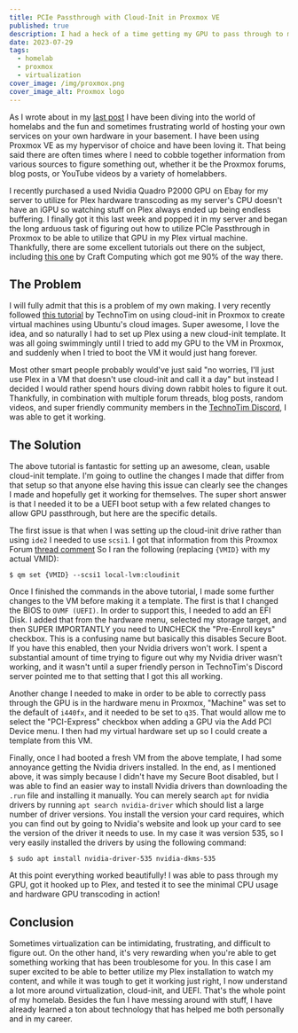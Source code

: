 ```yaml
---
title: PCIe Passthrough with Cloud-Init in Proxmox VE
published: true
description: I had a heck of a time getting my GPU to pass through to my cloud-init Ubuntu VM. After a lot of googling I figured it out. Here's how I did it.
date: 2023-07-29
tags:
  - homelab
  - proxmox
  - virtualization
cover_image: /img/proxmox.png
cover_image_alt: Proxmox logo
---
```


As I wrote about in my [last post](/posts/homelab) I have been diving into the world of homelabs and the fun and sometimes frustrating world of hosting your own services on your own hardware in your basement. I have been using Proxmox VE as my hypervisor of choice and have been loving it. That being said there are often times where I need to cobble together information from various sources to figure something out, whether it be the Proxmox forums, blog posts, or YouTube videos by a variety of homelabbers.

I recently purchased a used Nvidia Quadro P2000 GPU on Ebay for my server to utilize for Plex hardware transcoding as my server's CPU doesn't have an iGPU so watching stuff on Plex always ended up being endless buffering. I finally got it this last week and popped it in my server and began the long arduous task of figuring out how to utilize PCIe Passthrough in Proxmox to be able to utilize that GPU in my Plex virtual machine. Thankfully, there are some excellent tutorials out there on the subject, including [this one](https://youtu.be/-HCzLhnNf-A) by Craft Computing which got me 90% of the way there.

## The Problem

I will fully admit that this is a problem of my own making. I very recently followed [this tutorial](https://technotim.live/posts/cloud-init-cloud-image/) by TechnoTim on using cloud-init in Proxmox to create virtual machines using Ubuntu's cloud images. Super awesome, I love the idea, and so naturally I had to set up Plex using a new cloud-init template. It was all going swimmingly until I tried to add my GPU to the VM in Proxmox, and suddenly when I tried to boot the VM it would just hang forever.

Most other smart people probably would've just said "no worries, I'll just use Plex in a VM that doesn't use cloud-init and call it a day" but instead I decided I would rather spend hours diving down rabbit holes to figure it out. Thankfully, in combination with multiple forum threads, blog posts, random videos, and super friendly community members in the [TechnoTim Discord](https://l.technotim.live/discord), I was able to get it working.

## The Solution

The above tutorial is fantastic for setting up an awesome, clean, usable cloud-init template. I'm going to outline the changes I made that differ from that setup so that anyone else having this issue can clearly see the changes I made and hopefully get it working for themselves. The super short answer is that I needed it to be a UEFI boot setup with a few related changes to allow GPU passthrough, but here are the specific details.

The first issue is that when I was setting up the cloud-init drive rather than using `ide2` I needed to use `scsi1`. I got that information from this Proxmox Forum [thread comment](https://forum.proxmox.com/threads/cloud-init-image-only-applies-configuration-on-second-boot.93414/post-454108) So I ran the following (replacing `{VMID}` with my actual VMID):

```shell
$ qm set {VMID} --scsi1 local-lvm:cloudinit
```

Once I finished the commands in the above tutorial, I made some further changes to the VM before making it a template. The first is that I changed the BIOS to `OVMF (UEFI)`. In order to support this, I needed to add an EFI Disk. I added that from the hardware menu, selected my storage target, and then SUPER IMPORTANTLY you need to UNCHECK the "Pre-Enroll keys" checkbox. This is a confusing name but basically this disables Secure Boot. If you have this enabled, then your Nvidia drivers won't work. I spent a substantial amount of time trying to figure out why my Nvidia driver wasn't working, and it wasn't until a super friendly person in TechnoTim's Discord server pointed me to that setting that I got this all working.

Another change I needed to make in order to be able to correctly pass through the GPU is in the hardware menu in Proxmox, "Machine" was set to the default of `i440fx`, and it needed to be set to `q35`. That would allow me to select the "PCI-Express" checkbox when adding a GPU via the Add PCI Device menu. I then had my virtual hardware set up so I could create a template from this VM.

Finally, once I had booted a fresh VM from the above template, I had some annoyance getting the Nvidia drivers installed. In the end, as I mentioned above, it was simply because I didn't have my Secure Boot disabled, but I was able to find an easier way to install Nvidia drivers than downloading the `.run` file and installing it manually. You can merely search `apt` for nvidia drivers by running `apt search nvidia-driver` which should list a large number of driver versions. You install the version your card requires, which you can find out by going to Nvidia's website and look up your card to see the version of the driver it needs to use. In my case it was version 535, so I very easily installed the drivers by using the following command:

```shell
$ sudo apt install nvidia-driver-535 nvidia-dkms-535
```

At this point everything worked beautifully! I was able to pass through my GPU, got it hooked up to Plex, and tested it to see the minimal CPU usage and hardware GPU transcoding in action!

## Conclusion

Sometimes virtualization can be intimidating, frustrating, and difficult to figure out. On the other hand, it's very rewarding when you're able to get something working that has been troublesome for you. In this case I am super excited to be able to better utilize my Plex installation to watch my content, and while it was tough to get it working just right, I now understand a lot more around virtualization, cloud-init, and UEFI. That's the whole point of my homelab. Besides the fun I have messing around with stuff, I have already learned a ton about technology that has helped me both personally and in my career.
